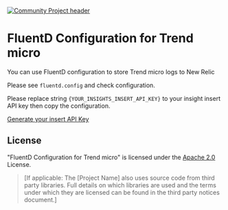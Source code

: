 [![Community Project header](https://github.com/newrelic/open-source-office/raw/master/examples/categories/images/Experimental.png)](https://github.com/newrelic/open-source-office/blob/master/examples/categories/index.md#experimental)

# FluentD Configuration for Trend micro
You can use FluentD configuration to store Trend micro logs to New Relic

Please see `fluentd.config` and check configuration.

Please replace string `{YOUR_INSIGHTS_INSERT_API_KEY}` to your insight insert API key then copy the configuration.

[Generate your insert API Key](https://docs.newrelic.com/docs/apis/get-started/intro-apis/types-new-relic-api-keys#event-insert-key)

## License
"FluentD Configuration for Trend micro" is licensed under the [Apache 2.0](http://apache.org/licenses/LICENSE-2.0.txt) License.
>[If applicable: The [Project Name] also uses source code from third party libraries. Full details on which libraries are used and the terms under which they are licensed can be found in the third party notices document.]
